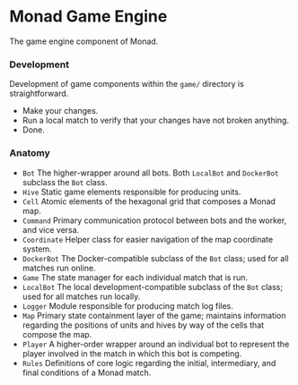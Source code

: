 # Monad Game Engine

The game engine component of Monad.

### Development

Development of game components within the `game/` directory is straightforward.

* Make your changes.
* Run a local match to verify that your changes have not broken anything.
* Done.

### Anatomy

* `Bot` The higher-wrapper around all bots. Both `LocalBot` and `DockerBot` subclass
the `Bot` class.
* `Hive` Static game elements responsible for producing units.
* `Cell` Atomic elements of the hexagonal grid that composes a Monad map.
* `Command` Primary communication protocol between bots and the worker, and vice versa.
* `Coordinate` Helper class for easier navigation of the map coordinate system.
* `DockerBot` The Docker-compatible subclass of the `Bot` class; used for all
matches run online.
* `Game` The state manager for each individual match that is run.
* `LocalBot` The local development-compatible subclass of the `Bot` class; used
for all matches run locally.
* `Logger` Module responsible for producing match log files.
* `Map` Primary state containment layer of the game; maintains information regarding
the positions of units and hives by way of the cells that compose the map.
* `Player` A higher-order wrapper around an individual bot to represent the player
involved in the match in which this bot is competing.
* `Rules` Definitions of core logic regarding the initial, intermediary, and final
conditions of a Monad match.
